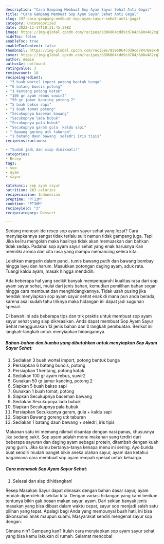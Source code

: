 ```yaml
---
description: "Cara Gampang Membuat Sop Ayam Sayur Sehat Anti Gagal"
title: "Cara Gampang Membuat Sop Ayam Sayur Sehat Anti Gagal"
slug: 297-cara-gampang-membuat-sop-ayam-sayur-sehat-anti-gagal
category: Uncategorized
date: 2022-11-17T18:31:45.398Z
image: https://img-global.cpcdn.com/recipes/8396064cdd9cd784/680x482cq70/sop-ayam-sayur-sehat-foto-resep-utama.jpg
hideToc: false
enableToc: true
enableTocContent: false
thumbnail: https://img-global.cpcdn.com/recipes/8396064cdd9cd784/680x482cq70/sop-ayam-sayur-sehat-foto-resep-utama.jpg
cover: https://img-global.cpcdn.com/recipes/8396064cdd9cd784/680x482cq70/sop-ayam-sayur-sehat-foto-resep-utama.jpg
author: Admin
authorAv: notfound
ratingvalue: 3
reviewcount: 18
recipeingredient:
- "3 buah wortel import potong bentuk bunga"
- "6 batang buncis potong"
- "1 kentang potong kotak"
- "100 gr ayam rebus suwir2"
- "50 gr jamur kancing potong 2"
- "5 buah bakso sapi"
- "1 buah tomat potong"
- "Secukupnya baceman bawang"
- "Secukupnya lada bubuk"
- "Secukupnya pala bubuk"
- "Secukupnya garam gula  kaldu sapi"
- " Bawang goreng utk taburan"
- "1 batang daun bawang  seledri iris tipis"
recipeinstructions:

- "Sudah jadi dan siap dinikmati!"
categories:
- Resep
tags:
- sop
- ayam
- sayur

katakunci: sop ayam sayur 
nutrition: 263 calories
recipecuisine: Indonesian
preptime: "PT13M"
cooktime: "PT36M"
recipeyield: "2"
recipecategory: Dessert

---
```



Sedang mencari ide resep sop ayam sayur sehat yang lezat? Cara menyiapkannya sangat tidak terlalu sulit namun tidak gampang juga. Tapi Jika keliru mengolah maka hasilnya tidak akan memuaskan dan bahkan tidak sedap. Padahal sop ayam sayur sehat yang enak harusnya Kan memiliki aroma dan cita rasa yang mampu memancing selera kita.


Lelehkan margarin dalam panci, tumis bawang putih dan bawang bombay hingga layu dan harum. Masukkan potongan daging ayam, aduk rata. Tuangi kaldu ayam, masak hingga mendidih.

Ada beberapa hal yang sedikit banyak mempengaruhi kualitas rasa dari sop ayam sayur sehat, mulai dari jenis bahan, kemudian pemilihan bahan segar hingga cara membuat dan menghidangkannya. Tidak usah pusing jika hendak menyiapkan sop ayam sayur sehat enak di mana pun anda berada, karena asal sudah tahu triknya maka hidangan ini dapat jadi suguhan spesial.


Di bawah ini ada beberapa tips dan trik praktis untuk membuat sop ayam sayur sehat yang siap dikreasikan. Anda dapat membuat Sop Ayam Sayur Sehat menggunakan 13 jenis bahan dan 0 langkah pembuatan. Berikut ini langkah-langkah untuk menyiapkan hidangannya.

<!--inarticleads1-->

##### Bahan-bahan dan bumbu yang dibutuhkan untuk menyiapkan Sop Ayam Sayur Sehat:

1. Sediakan 3 buah wortel import, potong bentuk bunga
1. Persiapkan 6 batang buncis, potong
1. Persiapkan 1 kentang, potong kotak
1. Sediakan 100 gr ayam rebus, suwir2
1. Gunakan 50 gr jamur kancing, potong 2
1. Siapkan 5 buah bakso sapi
1. Gunakan 1 buah tomat, potong
1. Siapkan Secukupnya baceman bawang
1. Sediakan Secukupnya lada bubuk
1. Siapkan Secukupnya pala bubuk
1. Persiapkan Secukupnya garam, gula + kaldu sapi
1. Siapkan  Bawang goreng utk taburan
1. Sediakan 1 batang daun bawang + seledri, iris tipis


Makanan satu ini memang nikmat disantap dengan nasi panas, khususnya jika sedang sakit. Sop ayam adalah menu makanan yang terdiri dari beberapa sayuran dan daging ayam sebagai protein, ditambah dengan kuah yang gurih. Jika kamu bertanya-tanya kenapa menu ini sering. Ayo bunda buat sendiri mudah banget bikin aneka olahan sayur, ayam dan ketahui bagaimana cara membuat sop ayam rempah spesial untuk keluarga. 

<!--inarticleads2-->

##### Cara memasak Sop Ayam Sayur Sehat:


1. Selesai dan siap dihidangkan!

Resep Masakan Sayur dapat dimasak dengan bahan dasar sayur, ayam mudah diperoleh di sekitar kita. Dengan variasi hidangan yang kami berikan tentunya bikin gak bosan makan sayur, ayam. Dari sekian banyak jenis masakan yang bisa dibuat dalam waktu cepat, sayur sop menjadi salah satu pilihan yang tepat. Apalagi bagi Anda yang mempunyai buah hati, ini bisa dikonsumsi anak maupun suami. Masyarakat sendiri mengenal sayur sop dengan. 

Gimana nih? Gampang kan? Itulah cara menyiapkan sop ayam sayur sehat yang bisa kamu lakukan di rumah. Selamat mencoba!
